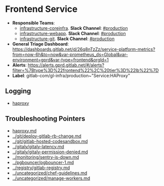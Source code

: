 <!-- MARKER: do not edit this section directly. Edit services/service-catalog.yml then run scripts/generate-docs -->
#  Frontend Service

* **Responsible Teams**:
  * [infrastructure-coreinfra](https://about.gitlab.com/handbook/engineering/infrastructure/team/reliability/). **Slack Channel**: [#production](https://gitlab.slack.com/archives/production)
  * [infrastructure-webapp](https://about.gitlab.com/handbook/engineering/infrastructure/team/reliability/). **Slack Channel**: [#production](https://gitlab.slack.com/archives/production)
  * [infrastructure-git](https://about.gitlab.com/handbook/engineering/infrastructure/team/reliability/). **Slack Channel**: [#production](https://gitlab.slack.com/archives/production)
* **General Triage Dashboard**: https://dashboards.gitlab.net/d/26q8nTzZz/service-platform-metrics?from=now-6h&to=now&var-prometheus_ds=Global&var-environment=gprd&var-type=frontend&orgId=1
* **Alerts**: https://alerts.gprd.gitlab.net/#/alerts?filter=%7Btype%3D%22frontend%22%2C%20tier%3D%22lb%22%7D
* **Label**: gitlab-com/gl-infra/production~"Service:HAProxy"

## Logging

* [haproxy](https://console.cloud.google.com/logs/viewer?project=gitlab-production&organizationId=769164969568&interval=PT1H&resource=gce_instance%2Finstance_id%2F1812745190666049211&scrollTimestamp=2019-01-22T15:27:18.915253748Z&advancedFilter=resource.type%3D%22gce_instance%22%0Alabels.tag%3D%22haproxy%22)

## Troubleshooting Pointers

* [haproxy.md](haproxy.md)
* [../git/deploy-gitlab-rb-change.md](../git/deploy-gitlab-rb-change.md)
* [../git/gitlab-hosted-codesandbox.md](../git/gitlab-hosted-codesandbox.md)
* [../gitaly/gitaly-latency.md](../gitaly/gitaly-latency.md)
* [../gitaly/gitaly-permission-denied.md](../gitaly/gitaly-permission-denied.md)
* [../monitoring/sentry-is-down.md](../monitoring/sentry-is-down.md)
* [../pgbouncer/pgbouncer-1.md](../pgbouncer/pgbouncer-1.md)
* [../registry/gitlab-registry.md](../registry/gitlab-registry.md)
* [../uncategorized/chef-guidelines.md](../uncategorized/chef-guidelines.md)
* [../uncategorized/manage-workers.md](../uncategorized/manage-workers.md)
<!-- END_MARKER -->
